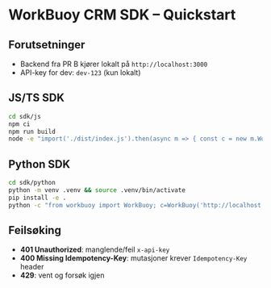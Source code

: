 # WorkBuoy CRM SDK – Quickstart

## Forutsetninger
- Backend fra PR B kjører lokalt på `http://localhost:3000`
- API-key for dev: `dev-123` (kun lokalt)

## JS/TS SDK
```bash
cd sdk/js
npm ci
npm run build
node -e "import('./dist/index.js').then(async m => { const c = new m.WorkBuoy({baseUrl:'http://localhost:3000', apiKey:'dev-123', tenantId:'demo-tenant'}); console.log(await c.contacts.list({limit:1})); });"
```

## Python SDK
```bash
cd sdk/python
python -m venv .venv && source .venv/bin/activate
pip install -e .
python -c "from workbuoy import WorkBuoy; c=WorkBuoy('http://localhost:3000','dev-123','demo-tenant'); print(c.contacts.list(1))"
```

## Feilsøking
- **401 Unauthorized**: manglende/feil `x-api-key`
- **400 Missing Idempotency-Key**: mutasjoner krever `Idempotency-Key` header
- **429**: vent og forsøk igjen
